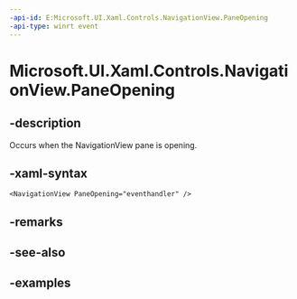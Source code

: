 ```yaml
---
-api-id: E:Microsoft.UI.Xaml.Controls.NavigationView.PaneOpening
-api-type: winrt event
---
```


<!-- Event syntax.
public event TypedEventHandler PaneOpening<NavigationView,  object>
-->

# Microsoft.UI.Xaml.Controls.NavigationView.PaneOpening

## -description

Occurs when the NavigationView pane is opening.

## -xaml-syntax

```xaml
<NavigationView PaneOpening="eventhandler" />
```

## -remarks

## -see-also

## -examples
